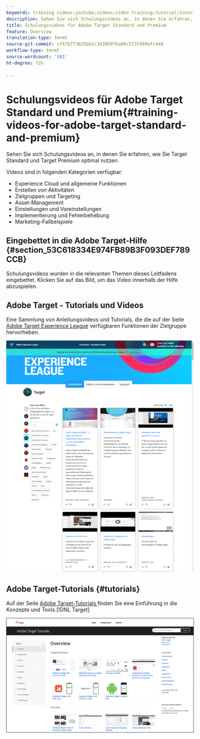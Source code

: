 ```yaml
---
keywords: training videos;youtube;videos;video training;tutorial;tutorials;video
description: Sehen Sie sich Schulungsvideos an, in denen Sie erfahren, wie Sie Target Standard und Target Premium optimal nutzen.
title: Schulungsvideos für Adobe Target Standard und Premium
feature: Overview
translation-type: tm+mt
source-git-commit: cf47b7f3625bb1c3430b9fba00c573f489efc448
workflow-type: tm+mt
source-wordcount: '161'
ht-degree: 72%

---
```



# Schulungsvideos für Adobe Target Standard und Premium{#training-videos-for-adobe-target-standard-and-premium}

Sehen Sie sich Schulungsvideos an, in denen Sie erfahren, wie Sie Target Standard und Target Premium optimal nutzen.

Videos sind in folgenden Kategorien verfügbar:

* Experience Cloud und allgemeine Funktionen
* Erstellen von Aktivitäten
* Zielgruppen und Targeting
* Asset-Management
* Einstellungen und Voreinstellungen
* Implementierung und Fehlerbehebung
* Marketing-Fallbeispiele

## Eingebettet in die Adobe Target-Hilfe   {#section_53C618334E974FB89B3F093DEF789CCB}

Schulungsvideos wurden in die relevanten Themen dieses Leitfadens eingebettet. Klicken Sie auf das Bild, um das Video innerhalb der Hilfe abzuspielen.

## Adobe Target - Tutorials und Videos

Eine Sammlung von Anleitungsvideos und Tutorials, die die auf der Seite [Adobe Target Experience League](https://guided.adobe.com/#recommended/solutions/target) verfügbaren Funktionen der Zielgruppe hervorheben.

![Videos zu Experience League](/help/c-intro/assets/experience-league.png)

## Adobe Target-Tutorials   {#tutorials}

Auf der Seite [Adobe Target-Tutorials ](https://experienceleague.adobe.com/docs/target-learn/tutorials/overview.html) finden Sie eine Einführung in die Konzepte und Tools.[!DNL Target]

![Adobe Target-Tutorials](/help/c-intro/assets/adobe-target-tutorials-new.png)